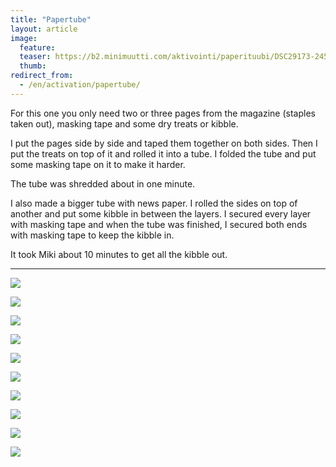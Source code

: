 ```yaml
---
title: "Papertube"
layout: article
image:
  feature:
  teaser: https://b2.minimuutti.com/aktivointi/paperituubi/DSC29173-245px.jpg
  thumb:
redirect_from:
  - /en/activation/papertube/
---
```


For this one you only need two or three pages from the magazine (staples taken out), masking tape and some dry treats or kibble.

I put the pages side by side and taped them together on both sides. Then I put the treats on top of it and rolled it into a tube. I folded the tube and put some masking tape on it to make it harder.

The tube was shredded about in one minute.

I also made a bigger tube with news paper. I rolled the sides on top of another and put some kibble in between the layers. I secured every layer with masking tape and when the tube was finished, I secured both ends with masking tape to keep the kibble in.

It took Miki about 10 minutes to get all the kibble out.

---

![](https://b2.minimuutti.com/aktivointi/paperituubi/DSC29139_2-800px.jpg)

![](https://b2.minimuutti.com/aktivointi/paperituubi/DSC29140_2-800px.jpg)

![](https://b2.minimuutti.com/aktivointi/paperituubi/DSC29142_2-800px.jpg)

![](https://b2.minimuutti.com/aktivointi/paperituubi/DSC29144_2-800px.jpg)

![](https://b2.minimuutti.com/aktivointi/paperituubi/DSC29173_2-800px.jpg)

![](https://b2.minimuutti.com/aktivointi/paperituubi/DS01685-800px.jpg)

![](https://b2.minimuutti.com/aktivointi/paperituubi/DS01693-800px.jpg)

![](https://b2.minimuutti.com/aktivointi/paperituubi/DS01711-800px.jpg)

![](https://b2.minimuutti.com/aktivointi/paperituubi/DS01780-800px.jpg)

![](https://b2.minimuutti.com/aktivointi/paperituubi/DS01781-800px.jpg)

